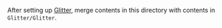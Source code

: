 After setting up [Glitter](https://github.com/Polytonic/Glitter), merge contents in this directory with contents in `Glitter/Glitter`.
